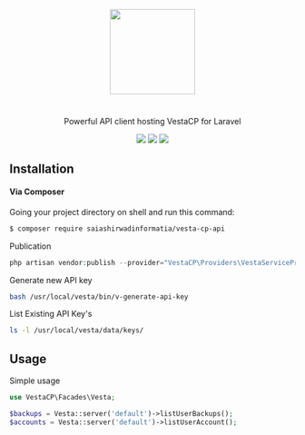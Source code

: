 <p align="center">
<img width="150"  src="https://cloud.githubusercontent.com/assets/5102591/25568951/b69285b4-2e15-11e7-9bd1-c91a04fb7f97.png">
</p>


#
<p align="center">
Powerful API client hosting VestaCP for Laravel
</p>

<p align="center">
<a href="https://packagist.org/packages/saiashirwadinformatia/vesta-cp-api"><img src="https://poser.pugx.org/saiashirwadinformatia/vesta-cp-api/v/stable"/></a>
<a href="https://packagist.org/packages/saiashirwadinformatia/vesta-cp-api"><img src="https://poser.pugx.org/saiashirwadinformatia/vesta-cp-api/downloads"/></a>
<a href="https://packagist.org/packages/saiashirwadinformatia/vesta-cp-api"><img src="https://poser.pugx.org/saiashirwadinformatia/vesta-cp-api/license"/></a>
</p>


## Installation


#### Via Composer

Going your project directory on shell and run this command: 

```sh
$ composer require saiashirwadinformatia/vesta-cp-api
```

Publication
```php
php artisan vendor:publish --provider="VestaCP\Providers\VestaServiceProvider"
```

Generate new API key

```bash
bash /usr/local/vesta/bin/v-generate-api-key
```

List Existing API Key's

```bash
ls -l /usr/local/vesta/data/keys/
```

## Usage

	
Simple usage
```php
use VestaCP\Facades\Vesta;

$backups = Vesta::server('default')->listUserBackups();
$accounts = Vesta::server('default')->listUserAccount();

```